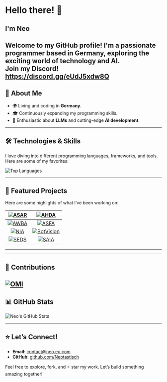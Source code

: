 
# Hello there! 👋  
## I'm Neo  

Welcome to my GitHub profile! I'm a passionate programmer based in Germany, exploring the exciting world of technology and AI.  
Join my Discord! https://discord.gg/eUdJ5xdw8Q
---

## 🌟 About Me  

- 🌍 Living and coding in **Germany**.  
- 🎓 Continuously expanding my programming skills.  
- 🤖 Enthusiastic about **LLMs** and cutting-edge **AI development**.  

---

## 🛠️ Technologies & Skills  

I love diving into different programming languages, frameworks, and tools. Here are some of my favorites:  

![Top Languages](https://github-readme-stats.vercel.app/api/top-langs/?username=Neotastisch&layout=compact&theme=tokyonight)  

---

## 🚀 Featured Projects  

Here are some highlights of what I’ve been working on:  

| [![ASAR](https://github-readme-stats.vercel.app/api/pin/?username=Neotastisch&repo=ASAR&theme=tokyonight)](https://github.com/Neotastisch/ASAR) | [![AHDA](https://github-readme-stats.vercel.app/api/pin/?username=Neotastisch&repo=AHDA&theme=tokyonight)](https://github.com/Neotastisch/AHDA) |  
|:----------------------------------------------------------:|:----------------------------------------------------------:|  
| [![AWBA](https://github-readme-stats.vercel.app/api/pin/?username=Neotastisch&repo=AWBA&theme=tokyonight)](https://github.com/Neotastisch/AWBA) | [![ASFA](https://github-readme-stats.vercel.app/api/pin/?username=Neotastisch&repo=ASFA&theme=tokyonight)](https://github.com/Neotastisch/ASFA) |  
| [![NIA](https://github-readme-stats.vercel.app/api/pin/?username=Neotastisch&repo=NIA&theme=tokyonight)](https://github.com/Neotastisch/NIA) | [![BotVision](https://github-readme-stats.vercel.app/api/pin/?username=Neotastisch&repo=BotVision&theme=tokyonight)](https://github.com/Neotastisch/BotVision) |  
| [![SEDS](https://github-readme-stats.vercel.app/api/pin/?username=Neotastisch&repo=SEDS&theme=tokyonight)](https://github.com/Neotastisch/SEDS) |  [![SAIA](https://github-readme-stats.vercel.app/api/pin/?username=Neotastisch&repo=SAIA&theme=tokyonight)](https://github.com/Neotastisch/SAIA) |  
---

---

## 🤝 Contributions

[![OMI](https://github-readme-stats.vercel.app/api/pin/?username=BasedHardware&repo=omi&theme=tokyonight)](https://github.com/BasedHardware/omi)
---

## 📊 GitHub Stats  

![Neo's GitHub Stats](https://github-readme-stats.vercel.app/api?username=Neotastisch&show_icons=true&theme=tokyonight&hide_rank=true)  

---

## ⭐ Let’s Connect!  

- **Email**: [contact@neo.eu.com](mailto:contact@neo.eu.com)  
- **GitHub**: [github.com/Neotastisch](https://github.com/Neotastisch)  

Feel free to explore, fork, and ⭐ star my work. Let’s build something amazing together!  

